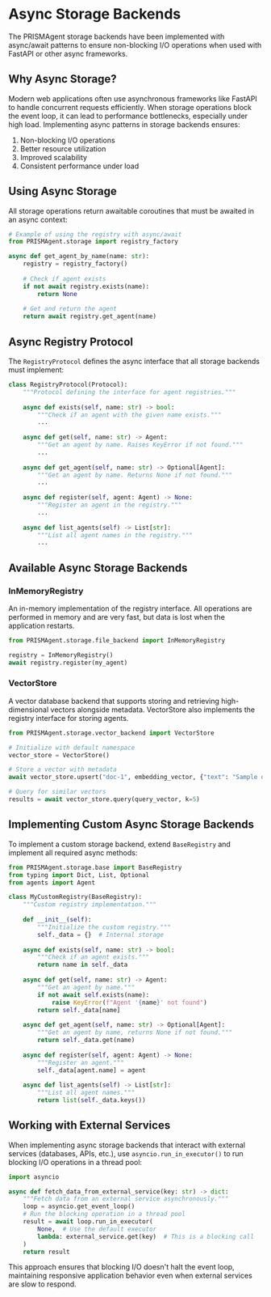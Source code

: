 # Async Storage Backends

The PRISMAgent storage backends have been implemented with async/await patterns to ensure non-blocking I/O operations when used with FastAPI or other async frameworks.

## Why Async Storage?

Modern web applications often use asynchronous frameworks like FastAPI to handle concurrent requests efficiently. When storage operations block the event loop, it can lead to performance bottlenecks, especially under high load. Implementing async patterns in storage backends ensures:

1. Non-blocking I/O operations
2. Better resource utilization
3. Improved scalability
4. Consistent performance under load

## Using Async Storage

All storage operations return awaitable coroutines that must be awaited in an async context:

```python
# Example of using the registry with async/await
from PRISMAgent.storage import registry_factory

async def get_agent_by_name(name: str):
    registry = registry_factory()
    
    # Check if agent exists
    if not await registry.exists(name):
        return None
    
    # Get and return the agent
    return await registry.get_agent(name)
```

## Async Registry Protocol

The `RegistryProtocol` defines the async interface that all storage backends must implement:

```python
class RegistryProtocol(Protocol):
    """Protocol defining the interface for agent registries."""
    
    async def exists(self, name: str) -> bool:
        """Check if an agent with the given name exists."""
        ...
        
    async def get(self, name: str) -> Agent:
        """Get an agent by name. Raises KeyError if not found."""
        ...
    
    async def get_agent(self, name: str) -> Optional[Agent]:
        """Get an agent by name. Returns None if not found."""
        ...
        
    async def register(self, agent: Agent) -> None:
        """Register an agent in the registry."""
        ...
    
    async def list_agents(self) -> List[str]:
        """List all agent names in the registry."""
        ...
```

## Available Async Storage Backends

### InMemoryRegistry

An in-memory implementation of the registry interface. All operations are performed in memory and are very fast, but data is lost when the application restarts.

```python
from PRISMAgent.storage.file_backend import InMemoryRegistry

registry = InMemoryRegistry()
await registry.register(my_agent)
```

### VectorStore

A vector database backend that supports storing and retrieving high-dimensional vectors alongside metadata. VectorStore also implements the registry interface for storing agents.

```python
from PRISMAgent.storage.vector_backend import VectorStore

# Initialize with default namespace
vector_store = VectorStore()

# Store a vector with metadata
await vector_store.upsert("doc-1", embedding_vector, {"text": "Sample document"})

# Query for similar vectors
results = await vector_store.query(query_vector, k=5)
```

## Implementing Custom Async Storage Backends

To implement a custom storage backend, extend `BaseRegistry` and implement all required async methods:

```python
from PRISMAgent.storage.base import BaseRegistry
from typing import Dict, List, Optional
from agents import Agent

class MyCustomRegistry(BaseRegistry):
    """Custom registry implementation."""
    
    def __init__(self):
        """Initialize the custom registry."""
        self._data = {}  # Internal storage
    
    async def exists(self, name: str) -> bool:
        """Check if an agent exists."""
        return name in self._data
    
    async def get(self, name: str) -> Agent:
        """Get an agent by name."""
        if not await self.exists(name):
            raise KeyError(f"Agent '{name}' not found")
        return self._data[name]
    
    async def get_agent(self, name: str) -> Optional[Agent]:
        """Get an agent by name, returns None if not found."""
        return self._data.get(name)
    
    async def register(self, agent: Agent) -> None:
        """Register an agent."""
        self._data[agent.name] = agent
    
    async def list_agents(self) -> List[str]:
        """List all agent names."""
        return list(self._data.keys())
```

## Working with External Services

When implementing async storage backends that interact with external services (databases, APIs, etc.), use `asyncio.run_in_executor()` to run blocking I/O operations in a thread pool:

```python
import asyncio

async def fetch_data_from_external_service(key: str) -> dict:
    """Fetch data from an external service asynchronously."""
    loop = asyncio.get_event_loop()
    # Run the blocking operation in a thread pool
    result = await loop.run_in_executor(
        None,  # Use the default executor
        lambda: external_service.get(key)  # This is a blocking call
    )
    return result
```

This approach ensures that blocking I/O doesn't halt the event loop, maintaining responsive application behavior even when external services are slow to respond.
